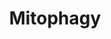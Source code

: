 ---
annotations:
- id: PW:0000004
  parent: regulatory pathway
  type: Pathway Ontology
  value: regulatory pathway
authors:
- ReactomeTeam
- Ryanmiller
description: Mitophagy is a specific form of autophagy where mitochondria are specifically
  targeted for degradation by autophagolysosomes.. In mammals there are a number of
  known mechanisms of mitophagy. One insures maternal inheritance of mitochondrial
  DNA through the elimination of sperm derived mitochondria. A second is elimination
  of functional mitochondria during erythrocyte maturation and eye lens maturation.  It
  is established that the outer mitochondrial membrane receptor Nix (or Bnip3l) and
  autophagosome associated protein LC3 are important for mitochondrial degradation
  in erythrocytes. A third mechanism is driven by the Pink1 and Parkin proteins. Parkin
  is recruited to the mitochondria when the mitochondrial membrane potential is reduced
  due to uncoupling, thereby initiating mitophagy.  View original pathway at [http://www.reactome.org/PathwayBrowser/#DIAGRAM=5205647
  Reactome].
last-edited: 2021-01-25
organisms:
- Homo sapiens
redirect_from:
- /index.php/Pathway:WP3549
- /instance/WP3549
revision: null
schema-jsonld:
- '@context': https://schema.org/
  '@id': https://wikipathways.github.io/pathways/WP3549.html
  '@type': Dataset
  creator:
    '@type': Organization
    name: WikiPathways
  description: Mitophagy is a specific form of autophagy where mitochondria are specifically
    targeted for degradation by autophagolysosomes.. In mammals there are a number
    of known mechanisms of mitophagy. One insures maternal inheritance of mitochondrial
    DNA through the elimination of sperm derived mitochondria. A second is elimination
    of functional mitochondria during erythrocyte maturation and eye lens maturation.  It
    is established that the outer mitochondrial membrane receptor Nix (or Bnip3l)
    and autophagosome associated protein LC3 are important for mitochondrial degradation
    in erythrocytes. A third mechanism is driven by the Pink1 and Parkin proteins.
    Parkin is recruited to the mitochondria when the mitochondrial membrane potential
    is reduced due to uncoupling, thereby initiating mitophagy.  View original pathway
    at [http://www.reactome.org/PathwayBrowser/#DIAGRAM=5205647 Reactome].
  keywords:
  - ADP
  - 'ATG12 '
  - 'ATG5 '
  - ATG5:ATG12
  - ATG5:ATG12:LC3:K48polyUB Mitophagy Substrates:SQSTM1
  - ATP
  - 'CSNK2A1 '
  - 'CSNK2A2 '
  - 'CSNK2B '
  - Casein kinase II
  - FUNDC1
  - K48polyUB Mitophagy
  - K48polyUb-MFN1
  - 'K48polyUb-MFN1 '
  - K48polyUb-MFN2
  - 'K48polyUb-MFN2 '
  - K48polyUb-MTERFD1
  - 'K48polyUb-MTERFD1 '
  - K48polyUb-VDAC1
  - 'K48polyUb-VDAC1 '
  - LC3
  - LC3:K48polyUB
  - 'MAP1LC3A '
  - 'MAP1LC3B '
  - MFN1
  - MFN2
  - MTERFD1
  - Mitophagy
  - PARK2
  - 'PARK2 '
  - PARK2:PINK1
  - PGAM5-S
  - PINK1
  - 'PINK1 '
  - PINK1(111-581)
  - 'RPS27A(1-76) '
  - SQSTM1
  - 'SQSTM1 '
  - SRC-1
  - Substrates:SQSTM1
  - 'TOMM20 '
  - 'TOMM22 '
  - 'TOMM40 '
  - TOMM40 Complex
  - 'TOMM5 '
  - 'TOMM6 '
  - 'TOMM7 '
  - 'TOMM70A '
  - 'UBA52(1-76) '
  - 'UBB(1-76) '
  - 'UBB(153-228) '
  - 'UBB(77-152) '
  - 'UBC(1-76) '
  - 'UBC(153-228) '
  - 'UBC(229-304) '
  - 'UBC(305-380) '
  - 'UBC(381-456) '
  - 'UBC(457-532) '
  - 'UBC(533-608) '
  - 'UBC(609-684) '
  - 'UBC(77-152) '
  - ULK1
  - Ub
  - VDAC1
  - p-S13,Y18-FUNDC1
  - p-S13-FUNDC1
  - p-S17-FUNDC1
  - 'p-S17-FUNDC1 '
  - p-S17-FUNDC1:LC3
  - p-S17-FUNDC1:LC3:ATG5:ATG12
  license: CC0
  name: Mitophagy
seo: CreativeWork
title: Mitophagy
wpid: WP3549
---